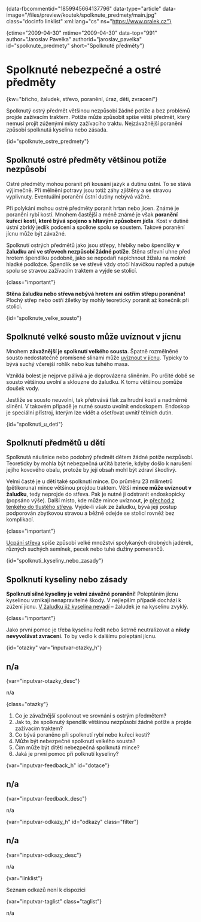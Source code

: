 
{data-fbcommentid="1859945664137796" data-type="article" data-image="/files/preview/koutek/spolknute_predmety/main.jpg" class="docinfo linklist" xml:lang="cs" ns="https://www.pralek.cz"}

{ctime="2009-04-30" mtime="2009-04-30" data-top="991" author="Jaroslav Pavelka" authorid="jaroslav\_pavelka" id="spolknute\_predmety" short="Spolknuté předměty"}

# Spolknuté nebezpečné a ostré předměty

{kw="břicho, žaludek, střevo, poranění, úraz, děti, zvracení"}

Spolknutý ostrý předmět většinou nezpůsobí žádné potíže a bez problémů projde zažívacím traktem. Potíže může způsobit spíše větší předmět, který nemusí projít zúženými místy zažívacího traktu. Nejzávažnější poranění způsobí spolknutá kyselina nebo zásada.

{id="spolknute\_ostre\_predmety"}

## Spolknuté ostré předměty většinou potíže nezpůsobí

Ostré předměty mohou poranit při kousání jazyk a dutinu ústní. To se stává výjimečně. Při mělnění potravy jsou totiž záhy zjištěny a se stravou vyplivnuty. Eventuální poranění ústní dutiny nebývá vážné.

Při polykání mohou ostré předměty poranit hrtan nebo jícen. Známé je poranění rybí kostí. Mnohem častější a méně známé je však **poranění kuřecí kostí, které bývá spojeno s hltavým způsobem jídla**. Kost v dutině ústní zbrklý jedlík podcení a spolkne spolu se soustem. Takové poranění jícnu může být závažné.

Spolknutí ostrých předmětů jako jsou střepy, hřebíky nebo špendlíky **v žaludku ani ve střevech nezpůsobí žádné potíže**. Stěna střevní uhne před hrotem špendlíku podobně, jako se nepodaří napíchnout žížalu na mokré hladké podložce. Špendlík se ve střevě vždy otočí hlavičkou napřed a putuje spolu se stravou zažívacím traktem a vyjde se stolicí.

{class="important"}

**Stěna žaludku nebo střeva nebývá hrotem ani ostřím střepu poraněna!** Plochý střep nebo ostří žiletky by mohly teoreticky poranit až konečník při stolici.

{id="spolknute\_velke\_sousto"}

## Spolknuté velké sousto může uvíznout v jícnu

Mnohem **závažnější je spolknutí velkého sousta**. Špatně rozmělněné sousto nedostatečně promísené slinami může [uvíznout v jícnu][1]. Typicky to bývá suchý včerejší rohlík nebo kus tuhého masa.

Vzniklá bolest je nejprve pálivá a je doprovázena sliněním. Po určité době se sousto většinou uvolní a sklouzne do žaludku. K tomu většinou pomůže doušek vody.

Jestliže se sousto neuvolní, tak přetrvává tlak za hrudní kostí a nadměrné slinění. V takovém případě je nutné sousto uvolnit endoskopem. Endoskop je speciální přístroj, kterým lze vidět a ošetřovat uvnitř tělních dutin.

{id="spolknuti\_u\_deti"}

## Spolknutí předmětů u dětí

Spolknutá náušnice nebo podobný předmět dětem žádné potíže nezpůsobí. Teoreticky by mohla být nebezpečná určitá baterie, kdyby došlo k narušení jejího kovového obalu, protože by její obsah mohl být zdraví škodlivý.

Velmi časté je u dětí také spolknutí mince. Do průměru 23 milimetrů (pětikoruna) mince většinou projdou traktem. Větší **mince může uvíznout v žaludku**, tedy neprojde do střeva. Pak je nutné ji odstranit endoskopicky (popsáno výše). Další místo, kde může mince uvíznout, je [přechod z tenkého do tlustého střeva][1]. Vyjde-li však ze žaludku, bývá její postup podporován zbytkovou stravou a běžně odejde se stolicí rovněž bez komplikací.

{class="important"}

[Ucpání střeva][2] spíše způsobí velké množství spolykaných drobných jadérek, různých suchých semínek, pecek nebo tuhé dužiny pomerančů.

{id="spolknuti\_kyseliny\_nebo_zasady"}

## Spolknutí kyseliny nebo zásady

**Spolknutí silné kyseliny je velmi závažné poranění!** Poleptáním jícnu kyselinou vznikají nenapravitelné škody. V nejlepším případě dochází k zúžení jícnu. [V žaludku již kyselina nevadí][1] – žaludek je na kyselinu zvyklý.

{class="important"}

Jako první pomoc je třeba kyselinu ředit nebo šetrně neutralizovat a **nikdy nevyvolávat zvracení**. To by vedlo k dalšímu poleptání jícnu.

{id="otazky" var="inputvar-otazky_h"}

## n/a

{var="inputvar-otazky_desc"}

n/a

{class="otazky"}

  1. Co je závažnější spolknout ve srovnání s ostrým předmětem?
  2. Jak to, že spolknutý špendlík většinou nezpůsobí žádné potíže a projde zažívacím traktem?
  3. Co bývá poraněno při spolknutí rybí nebo kuřecí kosti?
  4. Může být nebezpečné spolknutí velkého sousta?
  5. Čím může být dítěti nebezpečná spolknutá mince?
  6. Jaká je první pomoc při polknutí kyseliny?

{var="inputvar-feedback_h" id="dotace"}

## n/a

{var="inputvar-feedback_desc"}

n/a

{var="inputvar-odkazy_h" id="odkazy" class="filter"}

## n/a

{var="inputvar-odkazy_desc"}

n/a

{var="linklist"}

Seznam odkazů není k dispozici

{var="inputvar-taglist" class="taglist"}

n/a

 [1]: zdrave_traveni
 [2]: ileus

